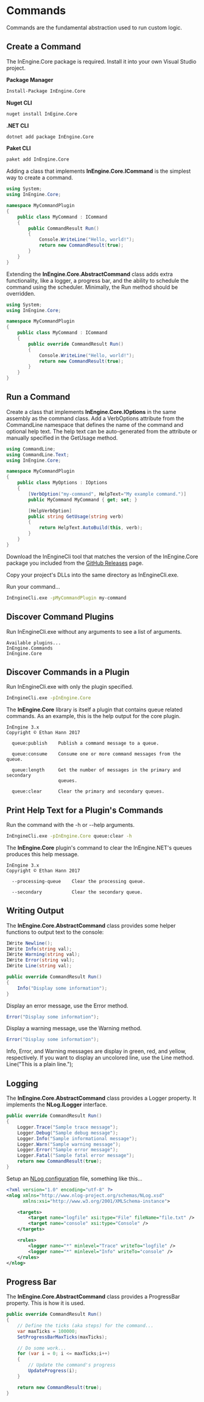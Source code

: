 # Commands

Commands are the fundamental abstraction used to run custom logic.

## Create a Command

The InEngine.Core package is required. Install it into your own Visual Studio project.

**Package Manager**
```bash
Install-Package InEngine.Core
```

**Nuget CLI**
```bash
nuget install InEgine.Core
```

**.NET CLI**
```bash
dotnet add package InEngine.Core
```

**Paket CLI**
```bash
paket add InEngine.Core
```

Adding a class that implements **InEngine.Core.ICommand** is the simplest way to create a command.

```csharp
using System;
using InEngine.Core;

namespace MyCommandPlugin
{
    public class MyCommand : ICommand
    {
        public CommandResult Run()
        {
            Console.WriteLine("Hello, world!");
            return new CommandResult(true);
        }
    }
}
```

Extending the **InEngine.Core.AbstractCommand** class adds extra functionality, like a logger, a progress bar, and the ability to schedule the command using the scheduler.
Minimally, the Run method should be overridden.

```csharp
using System;
using InEngine.Core;

namespace MyCommandPlugin
{
    public class MyCommand : ICommand
    {
        public override CommandResult Run()
        {
            Console.WriteLine("Hello, world!");
            return new CommandResult(true);
        }
    }
}
```


## Run a Command

Create a class that implements **InEngine.Core.IOptions** in the same assembly as the command class.
Add a VerbOptions attribute from the CommandLine namespace that defines the name of the command and optional help text.
The help text can be auto-generated from the attribute or manually specified in the GetUsage method.  

```csharp
using CommandLine;
using CommandLine.Text;
using InEngine.Core;

namespace MyCommandPlugin
{
    public class MyOptions : IOptions
    {
        [VerbOption("my-command", HelpText="My example command.")]
        public MyCommand MyCommand { get; set; }

        [HelpVerbOption]
        public string GetUsage(string verb)
        {
            return HelpText.AutoBuild(this, verb);
        }
    }
}
```

Download the InEngineCli tool that matches the version of the InEngine.Core package you included from the [GitHub Releases](https://github.com/InEngine-NET/InEngine.NET/releases) page.

Copy your project's DLLs into the same directory as InEngineCli.exe.

Run your command...

```bash
InEngineCli.exe -pMyCommandPlugin my-command
```

## Discover Command Plugins

Run InEngineCli.exe without any arguments to see a list of arguments.

```text
Available plugins... 
InEngine.Commands
InEngine.Core
```

## Discover Commands in a Plugin

Run InEngineCli.exe with only the plugin specified.

```bash
InEngineCli.exe -pInEngine.Core
```

The **InEngine.Core** library is itself a plugin that contains queue related commands. 
As an example, this is the help output for the core plugin.

```text
InEngine 3.x
Copyright © Ethan Hann 2017

  queue:publish    Publish a command message to a queue.

  queue:consume    Consume one or more command messages from the queue.

  queue:length     Get the number of messages in the primary and secondary 
                   queues.

  queue:clear      Clear the primary and secondary queues.
```

## Print Help Text for a Plugin's Commands

Run the command with the -h or --help arguments.

```bash
InEngineCli.exe -pInEngine.Core queue:clear -h
```

The **InEngine.Core** plugin's command to clear the InEngine.NET's queues produces this help message. 

```text
InEngine 3.x
Copyright © Ethan Hann 2017

  --processing-queue    Clear the processing queue.

  --secondary           Clear the secondary queue.
```

## Writing Output

The **InEngine.Core.AbstractCommand** class provides some helper functions to output text to the console: 

```csharp
IWrite Newline();
IWrite Info(string val);
IWrite Warning(string val);
IWrite Error(string val);
IWrite Line(string val);
```

```csharp
public override CommandResult Run()
{
    Info("Display some information");
}
```

Display an error message, use the Error method.

```csharp
Error("Display some information");
```

Display a warning message, use the Warning method.

```csharp
Error("Display some information");
```

Info, Error, and Warning messages are display in green, red, and yellow, respectively.
If you want to display an uncolored line, use the Line method. 
Line("This is a plain line.");

## Logging

The **InEngine.Core.AbstractCommand** class provides a Logger property. It implements the **NLog.ILogger** interface.

```csharp
public override CommandResult Run()
{
    Logger.Trace("Sample trace message");
    Logger.Debug("Sample debug message");
    Logger.Info("Sample informational message");
    Logger.Warn("Sample warning message");
    Logger.Error("Sample error message");
    Logger.Fatal("Sample fatal error message");
    return new CommandResult(true);
}
```

Setup an [NLog configuration](https://github.com/NLog/NLog/wiki/Tutorial#configuration) file, something like this...

```xml
<?xml version="1.0" encoding="utf-8" ?>
<nlog xmlns="http://www.nlog-project.org/schemas/NLog.xsd"
      xmlns:xsi="http://www.w3.org/2001/XMLSchema-instance">

    <targets>
        <target name="logfile" xsi:type="File" fileName="file.txt" />
        <target name="console" xsi:type="Console" />
    </targets>

    <rules>
        <logger name="*" minlevel="Trace" writeTo="logfile" />
        <logger name="*" minlevel="Info" writeTo="console" />
    </rules>
</nlog>
```

## Progress Bar

The **InEngine.Core.AbstractCommand** class provides a ProgressBar property. This is how it is used.

```csharp
public override CommandResult Run()
{
    // Define the ticks (aka steps) for the command...
    var maxTicks = 100000;
    SetProgressBarMaxTicks(maxTicks);

    // Do some work...
    for (var i = 0; i <= maxTicks;i++)
    {
        // Update the command's progress
        UpdateProgress(i);
    }

    return new CommandResult(true);
}
```
 
